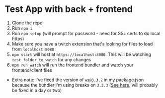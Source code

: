 # Test App with back + frontend

1. Clone the repo
2. Run `npm i`
3. Run `npm setup` (will prompt for password - need for SSL certs to do local https)
4. Make sure you have a twitch extension that's looking for files to load from `localhost:8080`
5. `npm start` will host at `https://localhost:8080`. This will be watching `test_folder_to_watch` for any changes
6. `npm run watch` will run the frontend bundler and watch your frontend/client files

* Extra note: I've fixed the version of `ws@3.3.2` in my package.json because the bundler i'm using breaks on `3.3.3` ([See here](https://github.com/parcel-bundler/parcel/issues/315), will probably be fixed in a day or two)

